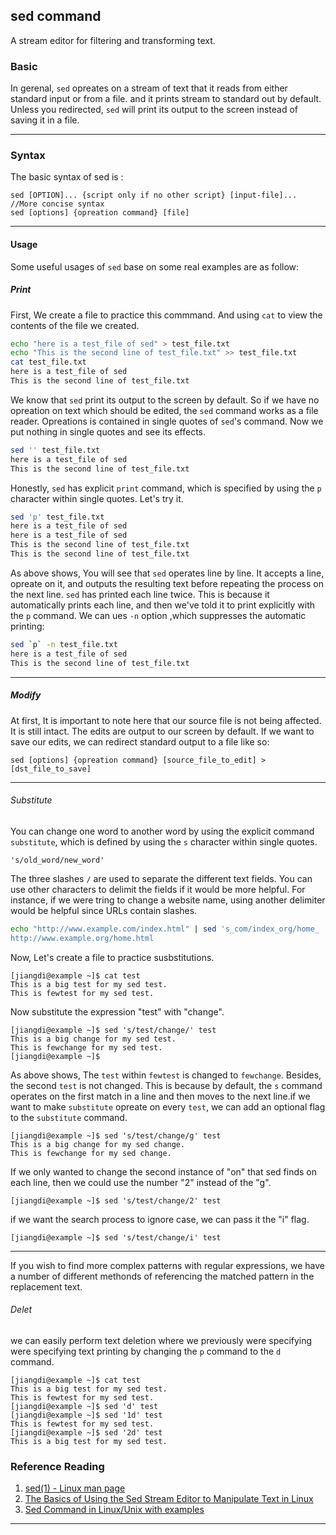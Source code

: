 ## sed command
A stream editor for filtering and transforming text.
### Basic
In gerenal, `sed` opreates on a stream of text that it reads from either standard input or from a file. and it prints stream to standard out by default. Unless you redirected, `sed` will print its output to the screen instead of saving it in a file.
***
### Syntax
The basic syntax of sed is :
```
sed [OPTION]... {script only if no other script} [input-file]...
//More concise syntax
sed [options] {opreation command} [file]
```
***
#### Usage 
Some useful usages of `sed` base on some real examples are as follow:
##### Print
First, We create a file to practice this commmand. And using `cat` to view the contents of the file we created.
```bash
echo "here is a test_file of sed" > test_file.txt
echo "This is the second line of test_file.txt" >> test_file.txt
cat test_file.txt
here is a test_file of sed
This is the second line of test_file.txt
```
We know that `sed` print its output to the screen by default. So if we have no opreation on text which should be edited, the `sed` command works as a file reader. Opreations is contained in single quotes of `sed`'s command. Now we put nothing in single quotes and see  its effects.
```bash
sed '' test_file.txt
here is a test_file of sed
This is the second line of test_file.txt
```
Honestly, `sed` has explicit `print` command, which is specified by using the `p` character within single quotes. Let's try it.
```bash
sed 'p' test_file.txt
here is a test_file of sed
here is a test_file of sed
This is the second line of test_file.txt
This is the second line of test_file.txt
```
As above shows, You will see that `sed` operates line by line. It accepts a line, opreate on it, and outputs the resulting text before repeating the process on the next line. `sed` has printed each line twice. This is because it automatically prints each line, and then we've told it to print explicitly with the `p` command.  We can ues `-n` option ,which suppresses the automatic printing:
```bash
sed `p` -n test_file.txt
here is a test_file of sed
This is the second line of test_file.txt
```
***
##### Modify
At first, It is important to note here that our source file is not being affected. It is still intact. The edits are output to our screen by default. If we want to save our edits, we can redirect standard output to a file like so:
```
sed [options] {opreation command} [source_file_to_edit] > [dst_file_to_save]
```
***
###### Substitute
You can change one word to another word by using the explicit command `substitute`, which is defined by using the `s` character within single quotes. 
```
's/old_word/new_word'
```
The three slashes `/` are used to separate the different text fields. You can use other characters to delimit the fields if it would be more helpful.
For instance, if we were tring to change a website name, using another delimiter would be helpful since URLs contain slashes. 
```bash
echo "http://www.example.com/index.html" | sed 's_com/index_org/home_
http://www.example.org/home.html
```
Now, Let's create a file to practice susbstitutions.
```
[jiangdi@example ~]$ cat test 
This is a big test for my sed test.
This is fewtest for my sed test.
```
Now substitute the expression "test" with "change".
```
[jiangdi@example ~]$ sed 's/test/change/' test
This is a big change for my sed test.
This is fewchange for my sed test.
[jiangdi@example ~]$ 
```
As above shows, The `test`  within `fewtest` is changed to `fewchange`. Besides, the second `test` is not changed. This is because by default, the `s` command operates on the first match in a line and then moves to the next line.if we want to make `substitute` opreate on every `test`, we can add an optional flag to the `substitute` command.
```
[jiangdi@example ~]$ sed 's/test/change/g' test
This is a big change for my sed change.
This is fewchange for my sed change.
```
If we only wanted to change the second instance of "on" that sed finds on each line, then we could use the number "2" instead of the "g".
```
[jiangdi@example ~]$ sed 's/test/change/2' test
```
if we want the search process to ignore case, we can pass it the "i" flag.
```
[jiangdi@example ~]$ sed 's/test/change/i' test
```
***
If you wish to find more complex patterns with regular expressions, we have a number of different methonds of referencing the matched pattern in the replacement text.
###### Delet
we can easily perform text deletion where we previously were specifying were specifying text printing by changing the `p` command to the `d` command.
```
[jiangdi@example ~]$ cat test 
This is a big test for my sed test.
This is fewtest for my sed test.
[jiangdi@example ~]$ sed 'd' test 
[jiangdi@example ~]$ sed '1d' test 
This is fewtest for my sed test.
[jiangdi@example ~]$ sed '2d' test 
This is a big test for my sed test.
```
### Reference Reading
1. [sed(1) - Linux man page](https://linux.die.net/man/1/sed)
2. [The Basics of Using the Sed Stream Editor to Manipulate Text in Linux](https://www.digitalocean.com/community/tutorials/the-basics-of-using-the-sed-stream-editor-to-manipulate-text-in-linux)
3. [Sed Command in Linux/Unix with examples](https://www.geeksforgeeks.org/sed-command-in-linux-unix-with-examples/)
***